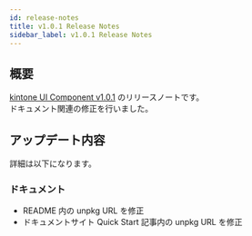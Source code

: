 ```yaml
---
id: release-notes
title: v1.0.1 Release Notes
sidebar_label: v1.0.1 Release Notes
---
```


## 概要

[kintone UI Component v1.0.1](https://github.com/kintone-labs/kintone-ui-component/releases/tag/v1.0.1) のリリースノートです。<br/>
ドキュメント関連の修正を行いました。

## アップデート内容

詳細は以下になります。

### ドキュメント
- README 内の unpkg URL を修正
- ドキュメントサイト Quick Start 記事内の unpkg URL を修正